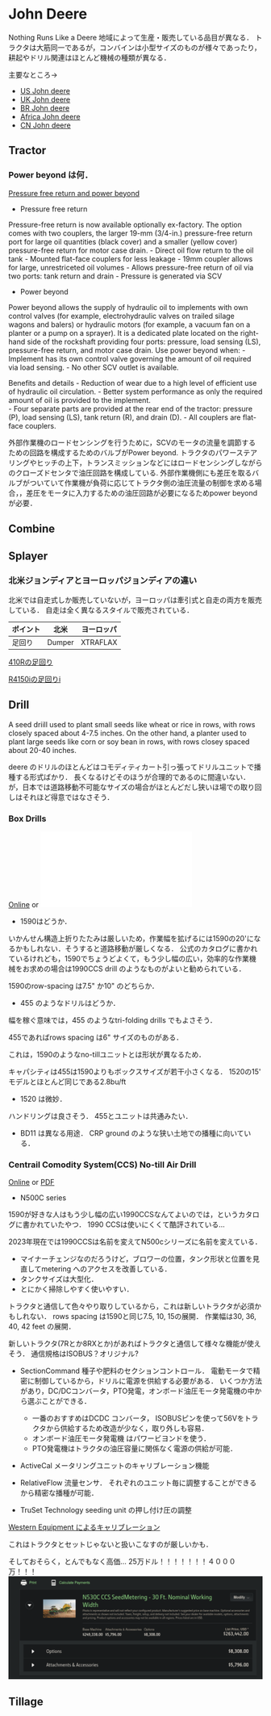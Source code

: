# John Deere
Nothing Runs Like a Deere
地域によって生産・販売している品目が異なる．
トラクタは大筋同一であるが，コンバインは小型サイズのものが様々であったり，耕起やドリル関連はほとんど機械の種類が異なる．

主要なところ->

- [US John deere](https://www.deere.com/en/)
- [UK John deere](https://www.deere.co.uk/en/)
- [BR John deere](https://www.deere.com.br/pt/)
- [Africa John deere](https://www.deere.africa/en/index.html)
- [CN John deere](https://www.deere.com.cn/zh/index.html)

## Tractor
### Power beyond は何．

[Pressure free return and power beyond](https://salesmanual.deere.com/sales/salesmanual/en_GB/tractors/2017/feature/hydraulics/6m/power_beyond_r2_t4.html)

- Pressure free return

Pressure-free return is now available optionally ex-factory. The option comes with two couplers, the larger 19-mm (3/4-in.) pressure-free return port for large oil quantities (black cover) and a smaller (yellow cover) pressure-free return for motor case drain.
    - Direct oil flow return to the oil tank
    - Mounted flat-face couplers for less leakage
    - 19mm coupler allows for large, unrestriceted oil volumes
    - Allows pressure-free return of oil via two ports: tank return and drain
    - Pressure is generated via SCV

- Power beyond 

Power beyond allows the supply of hydraulic oil to implements with own control valves (for example, electrohydraulic valves on trailed silage wagons and balers) or hydraulic motors (for example, a vacuum fan on a planter or a pump on a sprayer).
It is a dedicated plate located on the right-hand side of the rockshaft providing four ports: pressure, load sensing (LS), pressure-free return, and motor case drain.
Use power beyond when:
    - Implement has its own control valve governing the amount of oil required via load sensing.
    - No other SCV outlet is available.

Benefits and details
    - Reduction of wear due to a high level of efficient use of hydraulic oil circulation.
    - Better system performance as only the required amount of oil is provided to the implement.  
    - Four separate parts are provided at the rear end of the tractor: pressure (P), load sensing (LS), tank return (R), and drain (D).
    - All couplers are flat-face couplers.

外部作業機のロードセンシングを行うために，SCVのモータの流量を調節するための回路を構成するためのバルブがPower beyond.
トラクタのパワーステアリングやヒッチの上下，トランスミッションなどにはロードセンシングしながらのクローズドセンタで油圧回路を構成している.
外部作業機側にも差圧を取るバルブがついていて作業機が負荷に応じてトラクタ側の油圧流量の制御を求める場合，，差圧をモータに入力するための油圧回路が必要になるためpower beyond が必要．

## Combine

## Splayer
### 北米ジョンディアとヨーロッパジョンディアの違い 

北米では自走式しか販売していないが，ヨーロッパは牽引式と自走の両方を販売している．
自走は全く異なるスタイルで販売されている．


|ポイント |  北米  |  ヨーロッパ  |
|---- | ---- | ---- |
|足回り|  Dumper  |  XTRAFLAX  |

[410Rの足回り](https://partscatalog.deere.com/jdrc/sidebyside/equipment/36980178/referrer/navigation/pgId/893723735)

[R4150iの足回りi](https://partscatalog.deere.com/jdrc/sidebyside/equipment/4472577/referrer/navigation/pgId/854503071)

## Drill
A seed driill used to plant small seeds like wheat or rice in rows, with rows closely spaced about 4-7.5 inches.
On the other hand, a planter used to plant large seeds like corn or soy bean in rows, with rows closey spaced about 20-40 inches.

deere のドリルのほとんどはコモディティカート引っ張ってドリルユニットで播種する形式ばかり．
長くなるけどそのほうが合理的であるのに間違いない．
が，日本では道路移動不可能なサイズの場合がほとんどだし狭いほ場での取り回しはそれほど得意ではなさそう．

### Box Drills
[Online](https://www.deere.com/assets/publications/index.html?id=f1e99c2a#11)
or
![PDF](./brochure/boxDrill_1508.pdf)

- 1590はどうか．

いかんせん構造上折りたたみは厳しいため，作業幅を拡げるには1590の20'になるかもしれない．そうすると道路移動が厳しくなる．
公式のカタログに書かれているけれども，1590でちょうどよくて，もう少し幅の広い，効率的な作業機械をお求めの場合は1990CCS drill のようなものがよいと勧められている．

1590のrow-spacing は7.5" か10" のどちらか．

- 455 のようなドリルはどうか．

幅を稼ぐ意味では，455 のようなtri-folding drills でもよさそう．

455であればrows spacing は6" サイズのものがある．

これは，1590のようなno-tillユニットとは形状が異なるため．

キャパシティは455は1590よりもボックスサイズが若干小さくなる．
1520の15' モデルとほとんど同じである2.8bu/ft

- 1520 は微妙．

ハンドリングは良さそう．
455とユニットは共通みたい．


- BD11 は異なる用途．
CRP ground のような狭い土地での播種に向いている．

### Centrail Comodity System(CCS) No-till Air Drill

[Online](https://www.deere.com/assets/publications/index.html?id=ec2fcd6f)
or 
[PDF](./brochure/airSeeding_2021.pdf)

- N500C series

1590が好きな人はもう少し幅の広い1990CCSなんてよいのでは，というカタログに書かれていたやつ．
1990 CCSは使いにくくて酷評されている... 

2023年現在では1990CCSは名前を変えてN500cシリーズに名前を変えている．

- マイナーチェンジなのだろうけど，ブロワーの位置，タンク形状と位置を見直してmetering へのアクセスを改善している．
- タンクサイズは大型化．
- とにかく掃除しやすく使いやすい．

トラクタと通信して色々やり取りしているから，これは新しいトラクタが必須かもしれない．
rows spacing は1590と同じ7.5, 10, 15の展開．
作業幅は30, 36, 40, 42 feet の展開．

新しいトラクタ(7Rとか8RXとか)があればトラクタと通信して様々な機能が使えそう．
通信規格はISOBUS？オリジナル?

- SectionCommand 
種子や肥料のセクションコントロール．
電動モータで精密に制御しているから，ドリルに電源を供給する必要がある．
いくつか方法があり，DC/DCコンバータ，PTO発電，オンボード油圧モータ発電機の中から選ぶことができる．
    - 一番のおすすめはDCDC コンバータ，
    ISOBUSピンを使って56Vをトラクタから供給するため改造が少なく，取り外しも容易．
    - オンボード油圧モータ発電機
    はパワービヨンドを使う．
    - PTO発電機はトラクタの油圧容量に関係なく電源の供給が可能． 

- ActiveCal
メータリングユニットのキャリブレーション機能
- RelativeFlow
流量センサ．
それぞれのユニット毎に調整することができるから精密な播種が可能．

- TruSet Technology
seeding unit の押し付け圧の調整

[Western Equipment によるキャリブレーション](https://www.youtube.com/watch?v=66kAejNnWmY)

これはトラクタとセットじゃないと扱いこなすのが厳しいかも．

そしておそらく，とんでもなく高価... 25万ドル！！！！！！！４０００万！！！
![](./pic/n530c_buildyourOwn.png)

## Tillage

